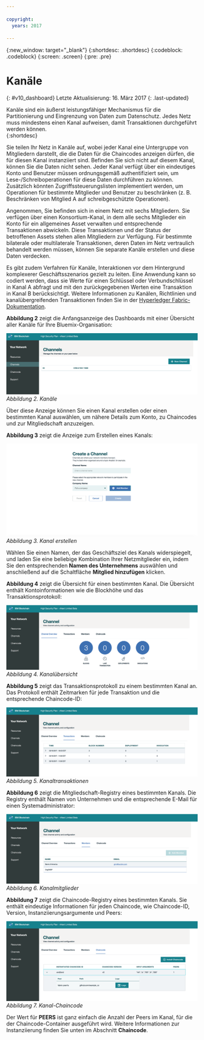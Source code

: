 ```yaml
---

copyright:
  years: 2017

---
```


{:new_window: target="_blank"}
{:shortdesc: .shortdesc}
{:codeblock: .codeblock}
{:screen: .screen}
{:pre: .pre}

# Kanäle
{: #v10_dashboard}
Letzte Aktualisierung: 16. März 2017
{: .last-updated}

Kanäle sind ein äußerst leistungsfähiger Mechanismus für die Partitionierung und Eingrenzung von Daten zum Datenschutz. Jedes Netz muss mindestens einen Kanal aufweisen, damit Transaktionen durchgeführt werden können.  
{:shortdesc}

Sie teilen Ihr Netz in Kanäle auf, wobei jeder Kanal eine Untergruppe von Mitgliedern darstellt, die die Daten für die Chaincodes anzeigen dürfen, die für diesen Kanal instanziiert sind. Befinden Sie sich nicht auf diesem Kanal, können Sie die Daten nicht sehen. Jeder Kanal verfügt über ein eindeutiges Konto und Benutzer müssen ordnungsgemäß authentifiziert sein, um Lese-/Schreiboperationen für diese Daten durchführen zu können. Zusätzlich könnten Zugriffssteuerungslisten implementiert werden, um Operationen für bestimmte Mitglieder und Benutzer zu beschränken (z. B. Beschränken von Mitglied A auf schreibgeschützte Operationen).

Angenommen, Sie befinden sich in einem Netz mit sechs Mitgliedern. Sie verfügen über einen Konsortium-Kanal, in dem alle sechs Mitglieder ein Konto für ein allgemeines Asset verwalten und entsprechende Transaktionen abwickeln. Diese Transaktionen und der Status der betroffenen Assets stehen allen Mitgliedern zur Verfügung. Für bestimmte bilaterale oder multilaterale Transaktionen, deren Daten im Netz vertraulich behandelt werden müssen, können Sie separate Kanäle erstellen und diese Daten verdecken.   

Es gibt zudem Verfahren für Kanäle, Interaktionen vor dem Hintergrund komplexerer Geschäftsszenarios gezielt zu leiten. Eine Anwendung kann so codiert werden, dass sie Werte für einen Schlüssel oder Verbundschlüssel in Kanal A abfragt und mit den zurückgegebenen Werten eine Transaktion in Kanal B berücksichtigt. Weitere Informationen zu Kanälen, Richtlinien und kanalübergreifenden Transaktionen finden Sie in der [Hyperledger Fabric-Dokumentation](http://hyperledger-fabric.readthedocs.io/en/latest/arch-deep-dive.html).

**Abbildung 2** zeigt die Anfangsanzeige des Dashboards mit einer Übersicht aller Kanäle für Ihre Bluemix-Organisation:

![Blockchain-Netz](images/channels.png "Channels")
*Abbildung 2. Kanäle*

Über diese Anzeige können Sie einen Kanal erstellen oder einen bestimmten Kanal auswählen, um nähere Details zum Konto, zu Chaincodes und zur Mitgliedschaft anzuzeigen.  

**Abbildung 3** zeigt die Anzeige zum Erstellen eines Kanals:

![Blockchain-Netz](images/create_channel.png "Kanal erstellen")
*Abbildung 3. Kanal erstellen*

Wählen Sie einen Namen, der das Geschäftsziel des Kanals widerspiegelt, und laden Sie eine beliebige Kombination Ihrer Netzmitglieder ein, indem Sie den entsprechenden **Namen des Unternehmens** auswählen und anschließend auf die Schaltfläche **Mitglied hinzufügen** klicken.  

**Abbildung 4** zeigt die Übersicht für einen bestimmten Kanal. Die Übersicht enthält Kontoinformationen wie die Blockhöhe und das Transaktionsprotokoll:

![Blockchain-Netz](images/channel_overview.png "Kanalübersicht")
*Abbildung 4. Kanalübersicht*

**Abbildung 5** zeigt das Transaktionsprotokoll zu einem bestimmten Kanal an. Das Protokoll enthält Zeitmarken für jede Transaktion und die entsprechende Chaincode-ID:

![Blockchain-Netz](images/channel_transactions.png "Kanaltransaktionen")
*Abbildung 5. Kanaltransaktionen*

**Abbildung 6** zeigt die Mitgliedschaft-Registry eines bestimmten Kanals. Die Registry enthält Namen von Unternehmen und die entsprechende E-Mail für einen Systemadministrator:

![Blockchain-Netz](images/channel_members.png "Kanalmitglieder")
*Abbildung 6. Kanalmitglieder*

**Abbildung 7** zeigt die Chaincode-Registry eines bestimmten Kanals. Sie enthält eindeutige Informationen für jeden Chaincode, wie
Chaincode-ID, Version, Instanziierungsargumente und Peers:  

![Blockchain-Netz](images/channel_chaincode.png "Kanal-Chaincode")
*Abbildung 7. Kanal-Chaincode*

Der Wert für **PEERS** ist ganz einfach die Anzahl der Peers im Kanal, für die der Chaincode-Container ausgeführt wird. Weitere Informationen zur Instanziierung finden Sie unten im Abschnitt
**Chaincode**.  
